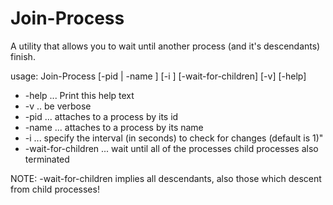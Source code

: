 # Join-Process
A utility that allows you to wait until another process (and it's descendants) finish.

usage: Join-Process [-pid <pid> | -name <process name>] [-i <sec>] [-wait-for-children] [-v] [-help]

* -help ... Print this help text
* -v .. be verbose
* -pid ... attaches to a process by its id
* -name ... attaches to a process by its name
* -i ... specify the interval (in seconds) to check for changes (default is 1)"
* -wait-for-children ... wait until all of the processes child processes also terminated

NOTE: -wait-for-children implies all descendants, also those which descent from child processes!
